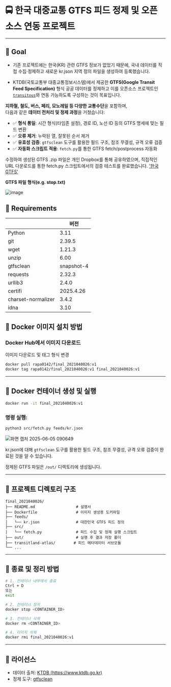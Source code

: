 # 🚍 한국 대중교통 GTFS 피드 정제 및 오픈소스 연동 프로젝트

---
## 📌 Goal

- 기존 프로젝트에는 한국(KR) 관련 GTFS 정보가 없었기 때문에,
국내 데이터를 직접 수집·정제하고 새로운 kr.json 지역 정의 파일을 생성하여 등록했습니다.

- KTDB(국토교통부 대중교통정보시스템)에서 제공한 **GTFS(Google Transit Feed Specification)** 형식 공공 데이터를 정제하고
이를 오픈소스 프로젝트인 [`transitous`](https://github.com/public-transport/transitous)와 연동 가능하도록 구성하는 것이 목표입니다.

**지하철, 철도, 버스, 페리, 모노레일 등 다양한 교통수단**을 포함하며,  
다음과 같은 **데이터 전처리 및 정제 과정**을 거쳤습니다:


- ✅ **형식 통일**: 시간 형식(타임존 설정), 경로 ID, 노선 ID 등의 GTFS 명세에 맞는 필드 변환
- ✅ **오류 제거**: 누락된 열, 잘못된 순서 제거
- ✅ **유효성 검증**: `gtfsclean` 도구를 활용한 필드 구조, 참조 무결성, 규격 오류 검증
- ✅ **자동화 스크립트 적용**: `fetch.py`를 통한 GTFS fetch/postprocess 자동화


수정하여 생성된 GTFS .zip 파일은 개인 Dropbox를 통해 공유하였으며, 직접적인 URL 다운로드를 통한 fetch.py 스크립트에서의 검증 테스트를 완료했습니다.
['한국 GTFS'](https://www.dropbox.com/scl/fi/l1rnl88xnegpmiuy44kmc/GTFS_DataSet.zip?rlkey=jub5anlfpsdoi9mgfy4qp7x9w&dl=1)


**GTFS 파일 형식(e.g. stop.txt)**


![image](https://github.com/user-attachments/assets/7226036d-f4fe-44af-b5ff-78e874035132)


## 📌 Requirements

| | 버전 |
|-------------|------|
| Python      | 3.11 |
| git         | 2.39.5 |
| wget        | 1.21.3 |
| unzip       | 6.00 |
| gtfsclean   | snapshot-4 |
| requests | 2.32.3 |
| urllib3  | 2.4.0 |
| certifi  | 2025.4.26 |
| charset-normalizer | 3.4.2 |
| idna     | 3.10 |

## 📌 Docker 이미지 설치 방법

### Docker Hub에서 이미지 다운로드
이미지 다운로드 및 태그 형식 변경
```bash
docker pull rapa0142/final_2021040026:v1
docker tag rapa0142/final_2021040026:v1 final_2021040026:v1
```
---

## 📌 Docker 컨테이너 생성 및 실행

```bash
docker run -it final_2021040026:v1
```

### 명령 실행:

```bash
python3 src/fetch.py feeds/kr.json
```
![화면 캡처 2025-06-05 090649](https://github.com/user-attachments/assets/42112298-085f-4658-9f6b-5a5af32fffe5)

kr.json에 대해 `gtfsclean` 도구를 활용한 필드 구조, 참조 무결성, 규격 오류 검증이 완료된 것을 알 수 있습니다.

정제된 GTFS 파일은 `/out/` 디렉토리에 생성됩니다.

---

## 📌 프로젝트 디렉토리 구조

```
final_2021040026/
├── README.md                  # 설명서
├── Dockerfile                 # 이미지 생성용 도커파일
├── feeds/
│   └── kr.json                # 대한민국 GTFS 피드 정의
├── src/
│   └── fetch.py               # 피드 수집 및 정제 실행 스크립트
├── out/                       # 실행 후 결과 저장 폴더
├── transitland-atlas/        # 피드 메타데이터 서브모듈
└── ...
```

---

## 📌 종료 및 정리 방법

```bash
# 1. 컨테이너 내부에서 종료
Ctrl + D
또는
exit

# 2. 컨테이너 정지
docker stop <CONTAINER_ID>

# 3. 컨테이너 삭제
docker rm <CONTAINER_ID>

# 4. 이미지 삭제
docker rmi final_2021040026:v1
```

---

## 📌 라이선스

- 데이터 출처: [KTDB (https://www.ktdb.go.kr)](https://www.ktdb.go.kr)
- 정제 도구: [gtfsclean](https://github.com/public-transport/gtfsclean)
